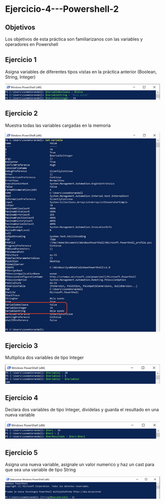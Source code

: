 # Ejercicio-4---Powershell-2

## Objetivos

Los objetivos de esta práctica son familiarizanos con las variables y operadores en Powershell

## Ejercicio 1

Asigna variables de diferentes tipos vistas en la práctica anterior (Boolean, String, Integer)

![Ejercicio1](https://github.com/cosmetorandellborras/Ejercicio-4---Powershell-2/blob/main/Ex1.png)

## Ejercicio 2

Muestra todas las variables cargadas en la memoria

![Ejercicio2](https://github.com/cosmetorandellborras/Ejercicio-4---Powershell-2/blob/main/Ex2.png)

## Ejercicio 3

Multiplica dos variables de tipo Integer

![Ejercicio3](https://github.com/cosmetorandellborras/Ejercicio-4---Powershell-2/blob/main/Ex3.png)

## Ejercicio 4

Declara dos variables de tipo Integer, dividelas y guarda el resultado en una nueva variable

![Ejercicio4](https://github.com/cosmetorandellborras/Ejercicio-4---Powershell-2/blob/main/Ex4.png)

## Ejercicio 5

Asigna una nueva variable, asignale un valor numerico y haz un cast para que sea una variable de tipo String

![Ejercicio5](https://github.com/cosmetorandellborras/Ejercicio-4---Powershell-2/blob/main/Ex5.png)
